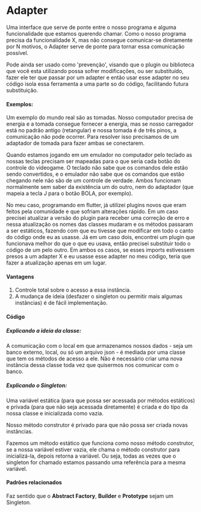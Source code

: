 <h1>Adapter</h1>
<p>Uma interface que serve de ponte entre o nosso programa e alguma funcionalidade que estamos querendo chamar. Como o nosso programa precisa da funcionalidade X, mas não consegue comunicar-se diretamente por N motivos, o Adapter serve de ponte para tornar essa comunicação possível.</p>
<p>Pode ainda ser usado como 'prevenção', visando que o plugin ou biblioteca que você esta utilizando possa sofrer modificações, ou ser substituído, fazer ele ter que passar por um adapter e então usar esse adapter no seu código isola essa ferramenta a uma parte so do código, facilitando futura substituição.</p>

<h4>Exemplos:</h4>
<p>Um exemplo do mundo real são as tomadas. Nosso computador precisa de energia e a tomada consegue fornecer a energia, mas se nosso carregador está no padrão antigo (retangular) e nossa tomada é de três pinos, a comunicação não pode ocorrer. Para resolver isso precisamos de um adaptador de tomada para fazer ambas se conectarem.</p>
<p>Quando estamos jogando em um emulador no computador pelo teclado as nossas teclas precisam ser mapeadas para o que seria cada botão do controle do videogame. O teclado não sabe que os comandos dele estão sendo convertidos, e o emulador não sabe que os comandos que estão chegando nele não são de um controle de verdade. Ambos funcionam normalmente sem saber da existência um do outro, nem do adaptador (que mapeia a tecla J para o botão BOLA, por exemplo).</p>
<p>No meu caso, programando em flutter, já utilizei plugins novos que eram feitos pela comunidade e que sofriam alterações rápido. Em um caso precisei atualizar a versão do plugin para receber uma correção de erro e nessa atualização os nomes das classes mudaram e os métodos passaram a ser estáticos, fazendo com que eu tivesse que modificar em todo o canto do código onde eu as usasse. Já em um caso dois, encontrei um plugin que funcionava melhor do que o que eu usava, então precisei substituir todo o código de um pelo outro. Em ambos os casos, se esses imports estivessem presos a um adapter X e eu usasse esse adapter no meu código, teria que fazer a atualização apenas em um lugar.</p>

<h4>Vantagens</h4>
<ol>
  <li>Controle total sobre o acesso a essa instância.</li>
  <li>A mudança de ideia (desfazer o singleton ou permitir mais algumas instâncias) é de fácil implementação.</li>
</ol>

<h4>Código</h4>
<h5>Explicando a ideia da classe:</h5>
<p>A comunicação com o local em que armazenamos nossos dados - seja um banco externo, local, ou só um arquivo json - é mediada por uma classe que tem os métodos de acesso a ele. Não é necessário criar uma nova instância dessa classe toda vez que quisermos nos comunicar com o banco.</p>
<h5>Explicando o Singleton:</h5>
<p>Uma variável estática (para que possa ser acessada por métodos estáticos) e privada (para que não seja acessada diretamente) é criada e do tipo da nossa classe e inicializada como vazia.</p>
<p>Nosso método construtor é privado para que não possa ser criada novas instâncias.</p>
<p>Fazemos um método estático que funciona como nosso método construtor, se a nossa variável estiver vazia, ele chama o método construtor para inicializá-la, depois retorna a variável. Ou seja, todas as vezes que o singleton for chamado estamos passando uma referência para a mesma variável.</p>
 
<h4>Padrões relacionados</h4>
<p>Faz sentido que o <b>Abstract Factory</b>, <b>Builder</b> e <b>Prototype</b> sejam um Singleton.</p>